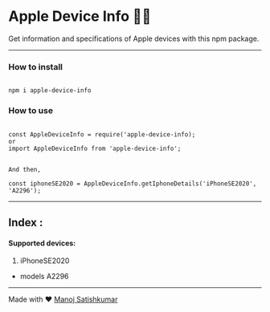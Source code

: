 # Apple Device Info 🍎📱

Get information and specifications of Apple devices with this npm package.


---

### How to install
<pre><code>
npm i apple-device-info
</code></pre>

### How to use
<pre><code>
const AppleDeviceInfo = require('apple-device-info);
or
import AppleDeviceInfo from 'apple-device-info';


And then,

const iphoneSE2020 = AppleDeviceInfo.getIphoneDetails('iPhoneSE2020', 'A2296');
</code></pre>

--- 
## Index :
#### Supported devices:

1. iPhoneSE2020
- models
A2296
---

Made with ♥️ 
[Manoj Satishkumar](https://manojsatishkumar.github.io/)




